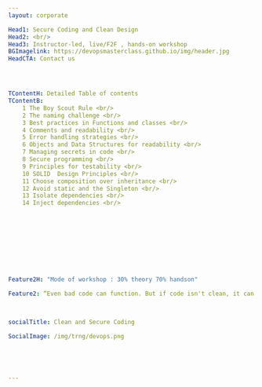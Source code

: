 ```yaml
---
layout: corporate

Head1: Secure Coding and Clean Design
Head2: <br/>
Head3: Instructor-led, live/F2F , hands-on workshop
BGImagelink: https://devopsmasterclass.github.io/img/header.jpg
HeadCTA: Contact us




TContentH: Detailed Table of contents
TContentB: 
    1 The Boy Scout Rule <br/>
    2 The naming challenge <br/>
    3 Best practices in Functions and classes <br/>
    4 Comments and readability <br/>
    5 Error handling strategies <br/>
    6 Objects and Data Structures for readability <br/>
    7 Managing secrets in code <br/>
    8 Secure programming <br/>
    9 Principles for testability <br/>
    10 SOLID  Design Principles <br/>     
    11 Choose composition over inheritance <br/>
    12 Avoid static and the Singleton <br/>
    13 Isolate dependencies <br/>
    14 Inject dependencies <br/>









                        
Feature2H: "Mode of workshop : 30% theory 70% handson"

Feature2: “Even bad code can function. But if code isn't clean, it can bring a development organization to its knees. Every year, countless hours and significant resources are lost because of poorly written code. But it doesn't have to be that way.” - Clean Code . Learn how professional software developers write code that’s easy to read, understand, and maintain . You will understand how to apply clean code and  principles in your code from day one of the  workshop.
 


socialTitle: Clean and Secure Coding

SocialImage: /img/trng/devops.png


 


---
```



